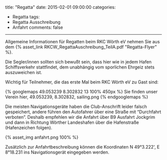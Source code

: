 title: "Regatta"
date: 2015-02-01 09:00:00
categories:
- Regatta
tags:
- Regatta Ausschreibung
- Anfahrt
comments: false
---

Allgemeine Informationen für Regatten beim RKC Wörth eV nehmen Sie aus dem {% asset_link RKCW_RegattaAuschreibung_TeilA.pdf "Regatta-Flyer" %}.

Die Segler/innen sollten sich bewußt sein, dass hier wie in jedem Hafen Schiffsverkehr stattfindet, dem unabhängig vom sporlichen Ehrgeiz stets auszuweichen ist. 

<!-- more -->

Wichtig für Teilnehmer, die das erste Mal beim RKC Wörth eV zu Gast sind:

{% googlemaps 49.053239 8.302832 13 100% 450px %}
  Sie finden unser Verein hier, 49.053239, 8.302832, sailing.png
{% endgooglemaps %}

Die meisten Navigationsgeräte haben die Club-Anschrift leider falsch gespeichert, andere führen den Autofahrer über eine Straße mit “Durchfahrt verboten”. Deshalb empfehlen wir die Anfahrt über B9 Ausfahrt Jockgrim und dann in Richtung Wörther Landeshafen über die Hafenstraße (Hafenzeichen folgen).

{% asset_img anfahrt.png 100% %}

Zusätzlich zur Anfahrtbeschreibung können die Koordinaten N 49°3.222', E 8°18.231 ins Navigationsgerät eingegeben werden.

